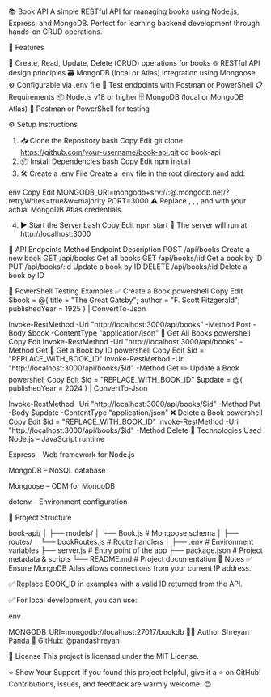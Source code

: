 📚 Book API
A simple RESTful API for managing books using Node.js, Express, and MongoDB.
Perfect for learning backend development through hands-on CRUD operations.

🚀 Features

📖 Create, Read, Update, Delete (CRUD) operations for books
🌐 RESTful API design principles
🗃️ MongoDB (local or Atlas) integration using Mongoose
⚙️ Configurable via .env file
🧪 Test endpoints with Postman or PowerShell
📋 Requirements
📦 Node.js v18 or higher
🗄️ MongoDB (local or MongoDB Atlas)
🔬 Postman or PowerShell for testing

⚙️ Setup Instructions
1. 📥 Clone the Repository
bash
Copy
Edit
git clone https://github.com/your-username/book-api.git
cd book-api
2. 📦 Install Dependencies
bash
Copy
Edit
npm install
3. 🛠️ Create a .env File
Create a .env file in the root directory and add:

env
Copy
Edit
MONGODB_URI=mongodb+srv://<username>:<password>@<cluster>.mongodb.net/<database>?retryWrites=true&w=majority
PORT=3000
⚠️ Replace <username>, <password>, <cluster>, and <database> with your actual MongoDB Atlas credentials.

4. ▶️ Start the Server
bash
Copy
Edit
npm start
📍 The server will run at: http://localhost:3000

📡 API Endpoints
Method	Endpoint	Description
POST	/api/books	Create a new book
GET	/api/books	Get all books
GET	/api/books/:id	Get a book by ID
PUT	/api/books/:id	Update a book by ID
DELETE	/api/books/:id	Delete a book by ID

🧪 PowerShell Testing Examples
✅ Create a Book
powershell
Copy
Edit
$book = @{
    title = "The Great Gatsby";
    author = "F. Scott Fitzgerald";
    publishedYear = 1925
} | ConvertTo-Json

Invoke-RestMethod -Uri "http://localhost:3000/api/books" -Method Post -Body $book -ContentType "application/json"
📖 Get All Books
powershell
Copy
Edit
Invoke-RestMethod -Uri "http://localhost:3000/api/books" -Method Get
📗 Get a Book by ID
powershell
Copy
Edit
$id = "REPLACE_WITH_BOOK_ID"
Invoke-RestMethod -Uri "http://localhost:3000/api/books/$id" -Method Get
✏️ Update a Book
powershell
Copy
Edit
$id = "REPLACE_WITH_BOOK_ID"
$update = @{ publishedYear = 2024 } | ConvertTo-Json

Invoke-RestMethod -Uri "http://localhost:3000/api/books/$id" -Method Put -Body $update -ContentType "application/json"
❌ Delete a Book
powershell
Copy
Edit
$id = "REPLACE_WITH_BOOK_ID"
Invoke-RestMethod -Uri "http://localhost:3000/api/books/$id" -Method Delete
🧰 Technologies Used
Node.js – JavaScript runtime

Express – Web framework for Node.js

MongoDB – NoSQL database

Mongoose – ODM for MongoDB

dotenv – Environment configuration

📁 Project Structure

book-api/
│
├── models/
│   └── Book.js         # Mongoose schema
│
├── routes/
│   └── bookRoutes.js   # Route handlers
│
├── .env                # Environment variables
├── server.js           # Entry point of the app
├── package.json        # Project metadata & scripts
└── README.md           # Project documentation
📌 Notes
✅ Ensure MongoDB Atlas allows connections from your current IP address.

✅ Replace BOOK_ID in examples with a valid ID returned from the API.

✅ For local development, you can use:

env

MONGODB_URI=mongodb://localhost:27017/bookdb
👨‍💻 Author
Shreyan Panda
🔗 GitHub: @pandashreyan

📄 License
This project is licensed under the MIT License.

⭐ Show Your Support
If you found this project helpful, give it a ⭐ on GitHub!
Contributions, issues, and feedback are warmly welcome. 😊
